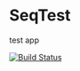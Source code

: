 # SeqTest
test app

[![Build Status](https://travis-ci.org/StevenMchenry-WW/SeqTest.svg?branch=master)](https://travis-ci.org/StevenMchenry-WW/SeqTest)
